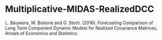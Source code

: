 # Multiplicative-MIDAS-RealizedDCC
L. Bauwens, M. Braione and G. Storti. (2016). Forecasting Comparison of Long Term Component Dynamic Models for Realized Covariance Matrices, Annals of Economics and Statistics. 
